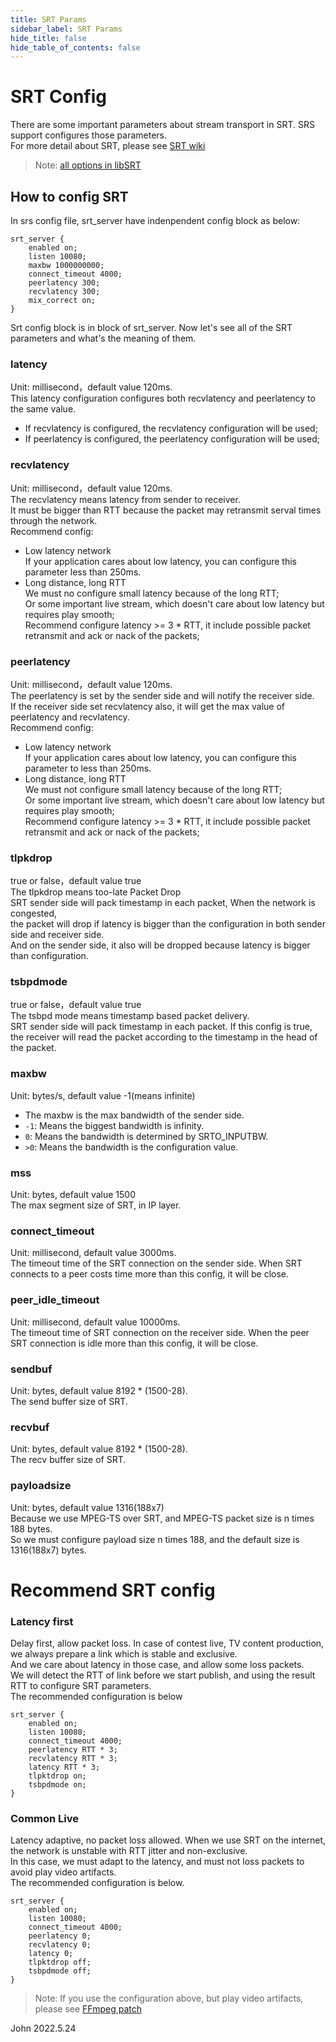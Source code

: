 ```yaml
---
title: SRT Params
sidebar_label: SRT Params
hide_title: false
hide_table_of_contents: false
---
```


# SRT Config

There are some important parameters about stream transport in SRT. SRS support configures those parameters. <br/>
For more detail about SRT, please see [SRT wiki](http://ossrs.net/srs.release/wiki/v5_EN_SRTParams)
> Note: [all options in libSRT](https://github.com/Haivision/srt/blob/master/docs/API/API-socket-options.md#list-of-options)

## How to config SRT

In srs config file, srt_server have indenpendent config block as below: <br/>
```
srt_server {
    enabled on;
    listen 10080;
    maxbw 1000000000;
    connect_timeout 4000;
    peerlatency 300;
    recvlatency 300;
    mix_correct on;
}
```
Srt config block is in block of srt_server.
Now let's see all of the SRT parameters and what's the meaning of them.

### latency

Unit: millisecond，default value 120ms. <br/>
This latency configuration configures both recvlatency and peerlatency to the same value. <br/>
* If recvlatency is configured, the recvlatency configuration will be used;
* If peerlatency is configured, the peerlatency configuration will be used;

### recvlatency

Unit: millisecond，default value 120ms. <br/>
The recvlatency means latency from sender to receiver.<br/>
It must be bigger than RTT because the packet may retransmit serval times through the network. <br/>
Recommend config:
* Low latency network <br/>
  If your application cares about low latency, you can configure this parameter less than 250ms. <br/>
* Long distance, long RTT <br/>
  We must no configure small latency because of the long RTT; <br/>
  Or some important live stream, which doesn't care about low latency but requires play smooth; <br/>
  Recommend configure latency >= 3 * RTT, it include possible packet retransmit and ack or nack of the packets; <br/>


### peerlatency

Unit: millisecond，default value 120ms. <br/>
The peerlatency is set by the sender side and will notify the receiver side.<br/>
If the receiver side set recvlatency also, it will get the max value of peerlatency and recvlatency. <br/>
Recommend config:
* Low latency network <br/>
  If your application cares about low latency, you can configure this parameter to less than 250ms.
* Long distance, long RTT <br/>
  We must not configure small latency because of the long RTT; <br/>
  Or some important live stream, which doesn't care about low latency but requires play smooth; <br/>
  Recommend configure latency >= 3 * RTT, it include possible packet retransmit and ack or nack of the packets; <br/>

### tlpkdrop

true or false，default value true <br/>
The tlpkdrop means too-late Packet Drop<br/>
SRT sender side will pack timestamp in each packet, When the network is congested, <br/>
the packet will drop if latency is bigger than the configuration in both sender side and receiver side.<br/>
And on the sender side, it also will be dropped because latency is bigger than configuration.

### tsbpdmode

true or false，default value true <br/>
The tsbpd mode means timestamp based packet delivery.<br/>
SRT sender side will pack timestamp in each packet. If this config is true, <br/>
the receiver will read the packet according to the timestamp in the head of the packet. <br/>

### maxbw

Unit: bytes/s, default value -1(means infinite) <br/>
-  The maxbw is the max bandwidth of the sender side.
- `-1`: Means the biggest bandwidth is infinity.
- `0`: Means the bandwidth is determined by SRTO_INPUTBW.
- `>0`: Means the bandwidth is the configuration value.

### mss

Unit: bytes, default value 1500 <br/>
The max segment size of SRT, in IP layer. <br/>

### connect_timeout

Unit: millisecond, default value 3000ms. <br/>
The timeout time of the SRT connection on the sender side. When SRT connects to a peer costs time more than this config, it will be close.

### peer_idle_timeout

Unit: millisecond, default value 10000ms. <br/>
The timeout time of SRT connection on the receiver side. When the peer SRT connection is idle more than this config, it will be close.

### sendbuf

Unit: bytes, default value 8192 * (1500-28). <br/>
The send buffer size of SRT.

### recvbuf

Unit: bytes, default value 8192 * (1500-28). <br/>
The recv buffer size of SRT.

### payloadsize

Unit: bytes, default value 1316(188x7) <br/>
Because we use MPEG-TS over SRT, and MPEG-TS packet size is n times 188 bytes. <br/>
So we must configure payload size n times 188, and the default size is 1316(188x7) bytes.


# Recommend SRT config
### Latency first

Delay first, allow packet loss.
In case of contest live, TV content production, we always prepare a link which is stable and exclusive. <br/>
And we care about latency in those case, and allow some loss packets. <br/>
We will detect the RTT of link before we start publish, and using the result RTT to configure SRT parameters. <br/>
The recommended configuration is below

```
srt_server {
    enabled on;
    listen 10080;
    connect_timeout 4000;
    peerlatency RTT * 3;
    recvlatency RTT * 3;
    latency RTT * 3;
    tlpktdrop on;
    tsbpdmode on;
}
```


### Common Live
Latency adaptive, no packet loss allowed. When we use SRT on the internet, the network is unstable with RTT jitter and non-exclusive.<br/>
In this case, we must adapt to the latency, and must not loss packets to avoid play video artifacts.<br/>
The recommended configuration is below. <br/>

```
srt_server {
    enabled on;
    listen 10080;
    connect_timeout 4000;
    peerlatency 0;
    recvlatency 0;
    latency 0;
    tlpktdrop off;
    tsbpdmode off;
}
```
> Note: If you use the configuration above, but play video artifacts, please see [FFmpeg patch](https://github.com/FFmpeg/FFmpeg/commit/9099046cc76c9e3bf02f62a237b4d444cdaf5b20)

John 2022.5.24
